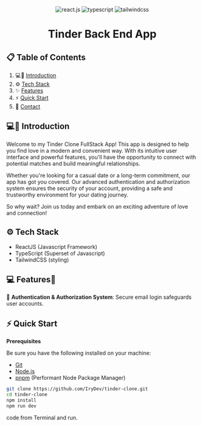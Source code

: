 <div align="center">
  <div>
  <img src="https://img.shields.io/badge/React-20232A?style=for-the-badge&logo=react&logoColor=61DAFB" alt="react.js" />
  <img src="https://img.shields.io/badge/-Typescript-black?style=for-the-badge&logoColor=white&logo=typescript&color=3178C6" alt="typescript" />
    <img src="https://img.shields.io/badge/Tailwind_CSS-38B2AC?style=for-the-badge&logo=tailwind-css&logoColor=white" alt="tailwindcss" />
  </div>
</div>

<h1 align="center">Tinder Back End App</h1>

## 📋 <a name="table">Table of Contents</a>

1. 💻📱 [Introduction](#introduction)
2. ⚙️ [Tech Stack](#tech-stack)
3. ✨ [Features](#features)
4. ⚡ [Quick Start](#quick-start)
5. 🔗 [Contact](#more)

## <a name="introduction">💻📱 Introduction</a>

Welcome to my Tinder Clone FullStack App! This app is designed to help you find love in a modern and convenient way. With its intuitive user interface and powerful features, you'll have the opportunity to connect with potential matches and build meaningful relationships.

Whether you're looking for a casual date or a long-term commitment, our app has got you covered. Our advanced authentication and authorization system ensures the security of your account, providing a safe and trustworthy environment for your dating journey.

So why wait? Join us today and embark on an exciting adventure of love and connection!

## <a name="tech-stack">⚙️ Tech Stack</a>

- ReactJS (Javascript Framework)
- TypeScript (Superset of Javascript)
- TailwindCSS (styling)

## <a name="features">💻 Features📱</a>

🦾 **Authentication & Authorization System**: Secure email login safeguards user accounts.

## <a name="quick-start">⚡ Quick Start</a>

**Prerequisites**

Be sure you have the following installed on your machine:

- [Git](https://git-scm.com/)
- [Node.js](https://nodejs.org/en)
- [pnpm](https://www.pnpm.com/) (Performant Node Package Manager)

```bash
git clone https://github.com/IryDev/tinder-clone.git
cd tinder-clone
npm install
npm run dev
```

code from Terminal and run.

